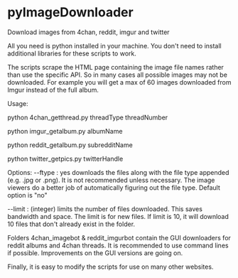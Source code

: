 # pyImageDownloader
Download images from 4chan, reddit, imgur and twitter

All you need is python installed in your machine. You don't need to install additional libraries for these scripts to work.

The scripts scrape the HTML page containing the image file names rather than use the specific API. So in many cases all possible images may not be downloaded. For example you will get a max of 60 images downloaded from Imgur instead of the full album.

Usage:

python 4chan_getthread.py threadType threadNumber

python imgur_getalbum.py albumName

python reddit_getalbum.py subredditName

python twitter_getpics.py twitterHandle

Options:
--ftype : yes downloads the files along with the file type appended (e.g. .jpg or .png). It is not recommended unless necessary. The image viewers do a better job of automatically figuring out the file type. Default option is "no"

--limit : (integer) limits the number of files downloaded. This saves bandwidth and space. The limit is for new files. If limit is 10, it will download 10 files that don't already exist in the folder.

Folders 4chan_imagebot & reddit_imgurbot contain the GUI downloaders for reddit albums and 4chan threads. It is recommended to use command lines if possible. Improvements on the GUI versions are going on.

Finally, it is easy to modify the scripts for use on many other websites.
